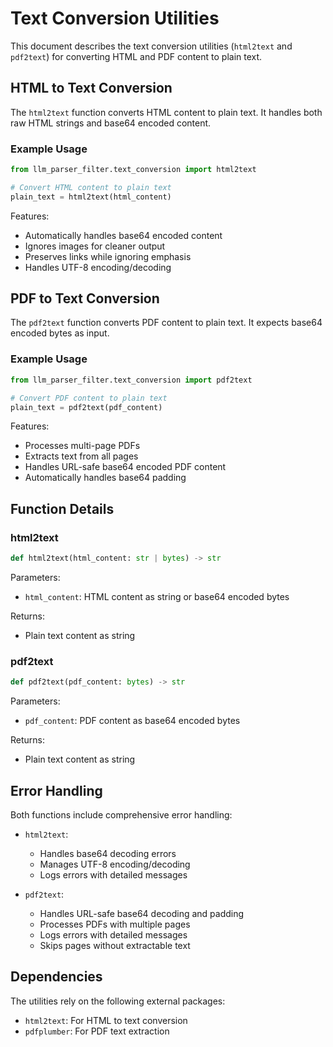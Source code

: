 # Text Conversion Utilities

This document describes the text conversion utilities (`html2text` and `pdf2text`) for converting HTML and PDF content to plain text.

## HTML to Text Conversion

The `html2text` function converts HTML content to plain text. It handles both raw HTML strings and base64 encoded content.

### Example Usage

```python
from llm_parser_filter.text_conversion import html2text

# Convert HTML content to plain text
plain_text = html2text(html_content)
```

Features:
- Automatically handles base64 encoded content
- Ignores images for cleaner output
- Preserves links while ignoring emphasis
- Handles UTF-8 encoding/decoding

## PDF to Text Conversion

The `pdf2text` function converts PDF content to plain text. It expects base64 encoded bytes as input.

### Example Usage

```python
from llm_parser_filter.text_conversion import pdf2text

# Convert PDF content to plain text
plain_text = pdf2text(pdf_content)
```

Features:
- Processes multi-page PDFs
- Extracts text from all pages
- Handles URL-safe base64 encoded PDF content
- Automatically handles base64 padding

## Function Details

### html2text

```python
def html2text(html_content: str | bytes) -> str
```

Parameters:
- `html_content`: HTML content as string or base64 encoded bytes

Returns:
- Plain text content as string

### pdf2text

```python
def pdf2text(pdf_content: bytes) -> str
```

Parameters:
- `pdf_content`: PDF content as base64 encoded bytes

Returns:
- Plain text content as string

## Error Handling

Both functions include comprehensive error handling:

- `html2text`:
  - Handles base64 decoding errors
  - Manages UTF-8 encoding/decoding
  - Logs errors with detailed messages

- `pdf2text`:
  - Handles URL-safe base64 decoding and padding
  - Processes PDFs with multiple pages
  - Logs errors with detailed messages
  - Skips pages without extractable text

## Dependencies

The utilities rely on the following external packages:
- `html2text`: For HTML to text conversion
- `pdfplumber`: For PDF text extraction

